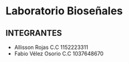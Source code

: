 # Laboratorio Bioseñales
## INTEGRANTES
- Allisson Rojas C.C 1152223311
- Fabio Vélez Osorio C.C 1037648670
